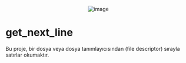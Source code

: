 <div align="center">
  
![image](https://github.com/facetint/get_next_line/assets/99668549/5d858c2e-acfa-4736-b1e9-7e7e05dfe2e1)

 </div>
  
# get_next_line
Bu proje, bir dosya veya dosya tanımlayıcısından (file descriptor) sırayla satırlar okumaktır.
